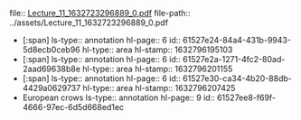 file:: [Lecture_11_1632723296889_0.pdf](../assets/Lecture_11_1632723296889_0.pdf)
file-path:: ../assets/Lecture_11_1632723296889_0.pdf

- [:span]
  ls-type:: annotation
  hl-page:: 6
  id:: 61527e24-84a4-431b-9943-5d8ecb0ceb96
  hl-type:: area
  hl-stamp:: 1632796195103
- [:span]
  ls-type:: annotation
  hl-page:: 6
  id:: 61527e2a-1271-4fc2-80ad-2aad69638b8e
  hl-type:: area
  hl-stamp:: 1632796201155
- [:span]
  ls-type:: annotation
  hl-page:: 6
  id:: 61527e30-ca34-4b20-88db-4429a0629737
  hl-type:: area
  hl-stamp:: 1632796207425
- European crows
  ls-type:: annotation
  hl-page:: 9
  id:: 61527ee8-f69f-4666-97ec-6d5d668ed1ec